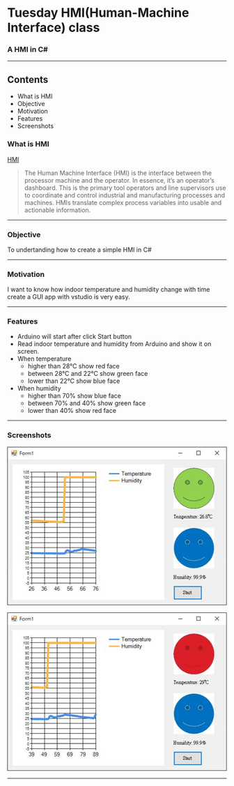 # Tuesday HMI(Human-Machine Interface) class
### A HMI in C#
---

## Contents
- What is HMI
- Objective
- Motivation
- Features
- Screenshots

### What is HMI
[HMI](https://www.aveva.com/en/solutions/operations/hmi/)
>The Human Machine Interface (HMI) is the interface between the processor machine and the operator. In essence, it’s an operator’s dashboard. This is the primary tool operators and line supervisors use to coordinate and control industrial and manufacturing processes and machines. HMIs translate complex process variables into usable and actionable information.

---


### Objective
To undertanding how to create a simple HMI in C#

---

### Motivation
I want to know how indoor temperature and humidity change with time create a GUI app with vstudio is very easy.

---

### Features
- Arduino will start after click Start button
- Read indoor temperature and humidity from Arduino and show it on screen.
- When temperature
    - higher than 28°C show red face
    - between 28°C and 22°C show green face
    - lower than 22°C show blue face
- When humidity
    - higher than 70% show blue face
    - between 70% and 40% show green face
    - lower than 40% show red face

---

### Screenshots 
![screenshot 1](./screenshot/screenshot_1.JPG)

![screenshot 2](./screenshot/screenshot_2.JPG)

---